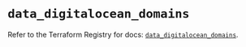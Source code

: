 # `data_digitalocean_domains`

Refer to the Terraform Registry for docs: [`data_digitalocean_domains`](https://registry.terraform.io/providers/digitalocean/digitalocean/2.67.0/docs/data-sources/domains).
